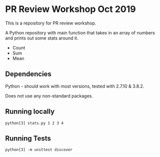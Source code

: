# PR Review Workshop Oct 2019

This is a repository for PR review workshop.

A Python repository with main function that takes in an array of numbers and prints out some stats around it.

- Count
- Sum
- Mean

## Dependencies

Python - should work with most versions, tested with 2.7.10 & 3.8.2.

Does not use any non-standard packages.

## Running locally

`python[3] stats.py 1 2 3 4 `

## Running Tests

`python[3] -m unittest discover`
